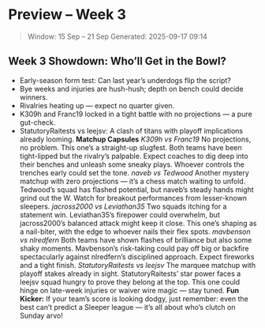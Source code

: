 # Preview – Week 3

> Window: 15 Sep – 21 Sep
> Generated: 2025-09-17 09:14

## **Week 3 Showdown: Who’ll Get in the Bowl?**

- Early-season form test: Can last year’s underdogs flip the script?
- Bye weeks and injuries are hush-hush; depth on bench could decide winners.
- Rivalries heating up — expect no quarter given.
- K309h and Franc19 locked in a tight battle with no projections — a pure gut-check.
- StatutoryRaitests vs leejsv: A clash of titans with playoff implications already looming.
**Matchup Capsules**
*K309h vs Franc19*
No projections, no problem. This one’s a straight-up slugfest. Both teams have been tight-lipped but the rivalry’s palpable. Expect coaches to dig deep into their benches and unleash some sneaky plays. Whoever controls the trenches early could set the tone.
*naveb vs Tedwood*
Another mystery matchup with zero projections — it’s a chess match waiting to unfold. Tedwood’s squad has flashed potential, but naveb’s steady hands might grind out the W. Watch for breakout performances from lesser-known sleepers.
*jacross2000 vs Leviathan35*
Two squads itching for a statement win. Leviathan35’s firepower could overwhelm, but jacross2000’s balanced attack might keep it close. This one’s shaping as a nail-biter, with the edge to whoever nails their flex spots.
*mavbenson vs nlredfern*
Both teams have shown flashes of brilliance but also some shaky moments. Mavbenson’s risk-taking could pay off big or backfire spectacularly against nlredfern’s disciplined approach. Expect fireworks and a tight finish.
*StatutoryRaitests vs leejsv*
The marquee matchup with playoff stakes already in sight. StatutoryRaitests’ star power faces a leejsv squad hungry to prove they belong at the top. This one could hinge on late-week injuries or waiver wire magic — stay tuned.
**Fun Kicker:**
If your team’s score is looking dodgy, just remember: even the best can’t predict a Sleeper league — it’s all about who’s clutch on Sunday arvo!

